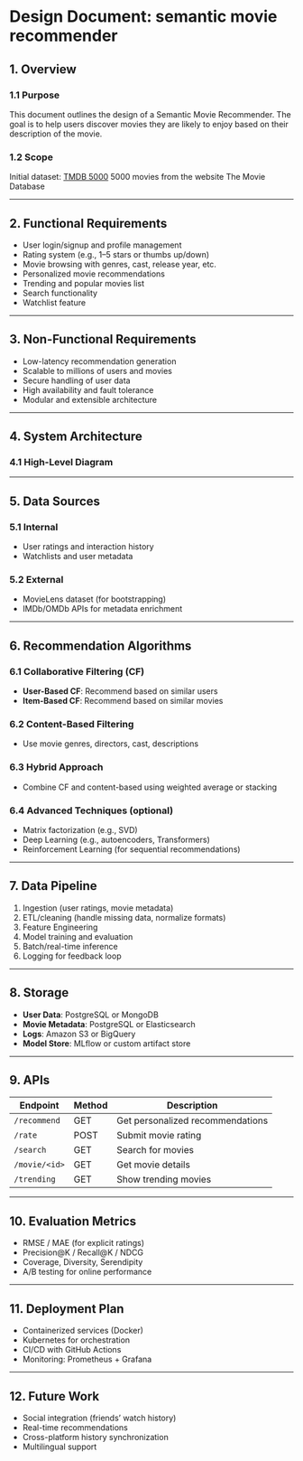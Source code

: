 #  Design Document: semantic movie recommender

## 1. Overview

### 1.1 Purpose
This document outlines the design of a Semantic Movie Recommender. The goal is to help users discover movies they are likely to enjoy based on their description of the movie.
### 1.2 Scope
Initial dataset: [TMDB 5000](https://www.kaggle.com/datasets/tmdb/tmdb-movie-metadata/data) 5000 movies from the website The Movie Database

---

## 2. Functional Requirements

- User login/signup and profile management  
- Rating system (e.g., 1–5 stars or thumbs up/down)  
- Movie browsing with genres, cast, release year, etc.  
- Personalized movie recommendations  
- Trending and popular movies list  
- Search functionality  
- Watchlist feature  

---

## 3. Non-Functional Requirements

- Low-latency recommendation generation  
- Scalable to millions of users and movies  
- Secure handling of user data  
- High availability and fault tolerance  
- Modular and extensible architecture  

---

## 4. System Architecture

### 4.1 High-Level Diagram


---

## 5. Data Sources

### 5.1 Internal

- User ratings and interaction history  
- Watchlists and user metadata  

### 5.2 External

- MovieLens dataset (for bootstrapping)  
- IMDb/OMDb APIs for metadata enrichment  

---

## 6. Recommendation Algorithms

### 6.1 Collaborative Filtering (CF)
- **User-Based CF**: Recommend based on similar users  
- **Item-Based CF**: Recommend based on similar movies  

### 6.2 Content-Based Filtering
- Use movie genres, directors, cast, descriptions  

### 6.3 Hybrid Approach
- Combine CF and content-based using weighted average or stacking  

### 6.4 Advanced Techniques (optional)
- Matrix factorization (e.g., SVD)  
- Deep Learning (e.g., autoencoders, Transformers)  
- Reinforcement Learning (for sequential recommendations)  

---

## 7. Data Pipeline

1. Ingestion (user ratings, movie metadata)  
2. ETL/cleaning (handle missing data, normalize formats)  
3. Feature Engineering  
4. Model training and evaluation  
5. Batch/real-time inference  
6. Logging for feedback loop  

---

## 8. Storage

- **User Data**: PostgreSQL or MongoDB  
- **Movie Metadata**: PostgreSQL or Elasticsearch  
- **Logs**: Amazon S3 or BigQuery  
- **Model Store**: MLflow or custom artifact store  

---

## 9. APIs

| Endpoint           | Method | Description                      |
|--------------------|--------|----------------------------------|
| `/recommend`       | GET    | Get personalized recommendations |
| `/rate`            | POST   | Submit movie rating              |
| `/search`          | GET    | Search for movies                |
| `/movie/<id>`      | GET    | Get movie details                |
| `/trending`        | GET    | Show trending movies             |

---

## 10. Evaluation Metrics

- RMSE / MAE (for explicit ratings)  
- Precision@K / Recall@K / NDCG  
- Coverage, Diversity, Serendipity  
- A/B testing for online performance  

---

## 11. Deployment Plan

- Containerized services (Docker)  
- Kubernetes for orchestration  
- CI/CD with GitHub Actions  
- Monitoring: Prometheus + Grafana  

---

## 12. Future Work

- Social integration (friends’ watch history)  
- Real-time recommendations  
- Cross-platform history synchronization  
- Multilingual support  
